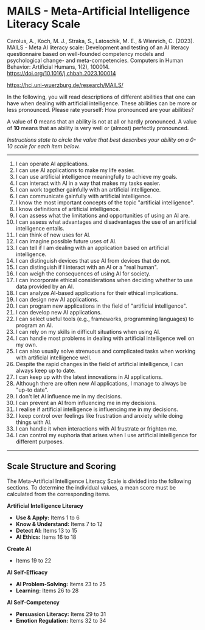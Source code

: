 # MAILS - Meta-Artificial Intelligence Literacy Scale

Carolus, A., Koch, M. J., Straka, S., Latoschik, M. E., & Wienrich, C. (2023). MAILS - Meta AI literacy scale: Development and testing of an AI literacy questionnaire based on well-founded competency models and psychological change- and meta-competencies. Computers in Human Behavior: Artificial Humans, 1(2), 100014. https://doi.org/10.1016/j.chbah.2023.100014

https://hci.uni-wuerzburg.de/research/MAILS/


In the following, you will read descriptions of different abilities that one can have when dealing with artificial intelligence. These abilities can be more or less pronounced. Please rate yourself: How pronounced are your abilities?

A value of **0** means that an ability is not at all or hardly pronounced.
A value of **10** means that an ability is very well or (almost) perfectly pronounced.

*Instructions state to circle the value that best describes your ability on a 0-10 scale for each item below.*

---

1.  I can operate Al applications.
2.  I can use Al applications to make my life easier.
3.  I can use artificial intelligence meaningfully to achieve my goals.
4.  I can interact with Al in a way that makes my tasks easier.
5.  I can work together gainfully with an artificial intelligence.
6.  I can communicate gainfully with artificial intelligence.
7.  I know the most important concepts of the topic "artificial intelligence".
8.  I know definitions of artificial intelligence.
9.  I can assess what the limitations and opportunities of using an Al are.
10. I can assess what advantages and disadvantages the use of an artificial intelligence entails.
11. I can think of new uses for Al.
12. I can imagine possible future uses of Al.
13. I can tell if I am dealing with an application based on artificial intelligence.
14. I can distinguish devices that use Al from devices that do not.
15. I can distinguish if I interact with an Al or a "real human".
16. I can weigh the consequences of using Al for society.
17. I can incorporate ethical considerations when deciding whether to use data provided by an Al.
18. I can analyze Al-based applications for their ethical implications.
19. I can design new AI applications.
20. I can program new applications in the field of "artificial intelligence".
21. I can develop new AI applications.
22. I can select useful tools (e.g., frameworks, programming languages) to program an AI.
23. I can rely on my skills in difficult situations when using AI.
24. I can handle most problems in dealing with artificial intelligence well on my own.
25. I can also usually solve strenuous and complicated tasks when working with artificial intelligence well.
26. Despite the rapid changes in the field of artificial intelligence, I can always keep up to date.
27. I can keep up with the latest innovations in Al applications.
28. Although there are often new Al applications, I manage to always be "up-to date".
29. I don't let Al influence me in my decisions.
30. I can prevent an Al from influencing me in my decisions.
31. I realise if artificial intelligence is influencing me in my decisions.
32. I keep control over feelings like frustration and anxiety while doing things with Al.
33. I can handle it when interactions with Al frustrate or frighten me.
34. I can control my euphoria that arises when I use artificial intelligence for different purposes.

---

## Scale Structure and Scoring

The Meta-Artificial Intelligence Literacy Scale is divided into the following sections. To determine the individual values, a mean score must be calculated from the corresponding items.

**Artificial Intelligence Literacy**
- **Use & Apply:** Items 1 to 6
- **Know & Understand:** Items 7 to 12
- **Detect Al:** Items 13 to 15
- **Al Ethics:** Items 16 to 18

**Create Al**
- Items 19 to 22

**Al Self-Efficacy**
- **Al Problem-Solving:** Items 23 to 25
- **Learning:** Items 26 to 28

**Al Self-Competency**
- **Persuasion Literacy:** Items 29 to 31
- **Emotion Regulation:** Items 32 to 34


